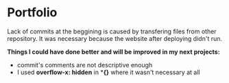 # Portfolio

Lack of commits at the beggining is caused by transfering files from other repository. It was necessary because the website after deploying didn't run.

**Things I could have done better and will be improved in my next projects:**
- commit's comments are not descriptive enough
- I used **overflow-x: hidden** in ***{}** where it wasn't necessary at all
